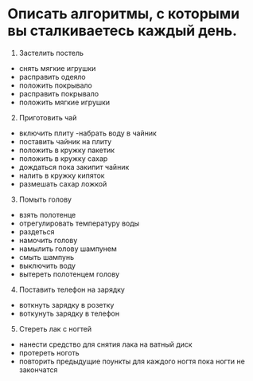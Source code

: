 # Описать алгоритмы, с которыми вы сталкиваетесь каждый день.

1. Застелить постель
- снять мягкие игрушки
- расправить одеяло
- положить покрывало
- расправить покрывало
- положить мягкие игрушки

2. Приготовить чай
- включить плиту
-набрать воду в чайник
- поставить чайник на плиту
- положить в кружку пакетик
- положить в кружку сахар
- дождаться пока закипит чайник
- налить в кружку кипяток
- размешать сахар ложкой

3. Помыть голову
- взять полотенце
- отрегулировать температуру воды
- раздеться
- намочить голову
- намылить голову шампунем
- смыть шампунь
- выключить воду
- вытереть полотенцем голову

4. Поставить телефон на зарядку
- воткнуть зарядку в розетку
- воткунуть зарядку в телефон

5. Стереть лак с ногтей
- нанести средство для снятия лака на ватный диск
- протереть ноготь
- повторить предыдущие поункты для каждого ногтя пока ногти не закончатся 
